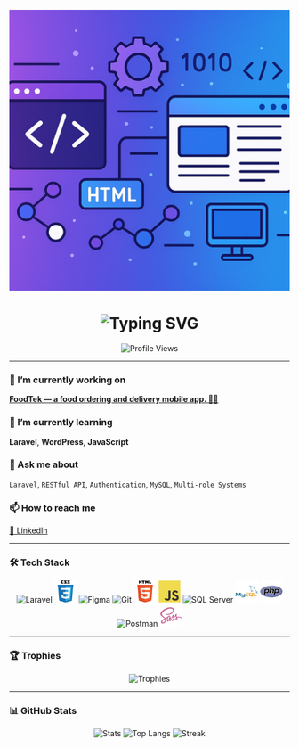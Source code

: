 <p align="center">
  <img src="https://github.com/BaraaAlbakkar/BaraaAlbakkar/blob/main/ChatGPT%20Image%20May%201,%202025,%2012_51_39%20PM.png" alt="Baraa's Banner" />
</p>

<h1 align="center">
  <img src="https://readme-typing-svg.herokuapp.com?font=Fira+Code&size=30&pause=1000&color=7F00FF&center=true&vCenter=true&width=500&lines=Hi+%F0%9F%91%8B%2C+I'm+Bara'a;Laravel+Backend+Developer;Passionate+about+clean+code+%26+UX" alt="Typing SVG" />
</h1>

<p align="center">
  <img src="https://komarev.com/ghpvc/?username=baraaalbakkar&label=Profile%20views&color=0e75b6&style=flat" alt="Profile Views" />
</p>

---

### 🔭 I’m currently working on
**[FoodTek — a food ordering and delivery mobile app. 🍔📱](https://github.com/BaraaAlbakkar/FoodTek-API/tree/main)**

### 🌱 I’m currently learning
**Laravel**, **WordPress**, **JavaScript**

### 💬 Ask me about
`Laravel`, `RESTful API`, `Authentication`, `MySQL`, `Multi-role Systems`

### 📫 How to reach me
[🔗 LinkedIn](https://www.linkedin.com/in/baraa-al-bakkar/)

---

### 🛠️ Tech Stack

<p align="center">
  <img src="https://www.vectorlogo.zone/logos/laravel/laravel-icon.svg" alt="Laravel" width="40" height="40"/>
  <img src="https://raw.githubusercontent.com/devicons/devicon/master/icons/css3/css3-original-wordmark.svg" alt="CSS3" width="40" height="40"/>
  <img src="https://www.vectorlogo.zone/logos/figma/figma-icon.svg" alt="Figma" width="40" height="40"/>
  <img src="https://www.vectorlogo.zone/logos/git-scm/git-scm-icon.svg" alt="Git" width="40" height="40"/>
  <img src="https://raw.githubusercontent.com/devicons/devicon/master/icons/html5/html5-original-wordmark.svg" alt="HTML" width="40" height="40"/>
  <img src="https://raw.githubusercontent.com/devicons/devicon/master/icons/javascript/javascript-original.svg" alt="JavaScript" width="40" height="40"/>
  <img src="https://www.svgrepo.com/show/303229/microsoft-sql-server-logo.svg" alt="SQL Server" width="40" height="40"/>
  <img src="https://raw.githubusercontent.com/devicons/devicon/master/icons/mysql/mysql-original-wordmark.svg" alt="MySQL" width="40" height="40"/>
  <img src="https://raw.githubusercontent.com/devicons/devicon/master/icons/php/php-original.svg" alt="PHP" width="40" height="40"/>
  <img src="https://www.vectorlogo.zone/logos/getpostman/getpostman-icon.svg" alt="Postman" width="40" height="40"/>
  <img src="https://raw.githubusercontent.com/devicons/devicon/master/icons/sass/sass-original.svg" alt="Sass" width="40" height="40"/>
</p>


---

### 🏆 Trophies
<p align="center">
  <img src="https://github-profile-trophy.vercel.app/?username=baraaalbakkar&theme=monokai&margin-w=15&margin-h=15" alt="Trophies"/>
</p>

---

### 📊 GitHub Stats

<p align="center">
  <img src="https://github-readme-stats.vercel.app/api?username=baraaalbakkar&show_icons=true&theme=radical" alt="Stats" />
  <img src="https://github-readme-stats.vercel.app/api/top-langs/?username=baraaalbakkar&layout=compact&theme=radical" alt="Top Langs" />
  <img src="https://github-readme-streak-stats.herokuapp.com/?user=baraaalbakkar&theme=radical" alt="Streak" />
</p>
